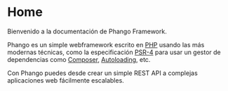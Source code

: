 # Home

Bienvenido a la documentación de Phango Framework.

Phango es un simple webframework escrito en [PHP](http://www.php.net) usando las más modernas técnicas, como la especificación [PSR-4](http://www.php-fig.org/psr/psr-4/) para usar un gestor de dependencias como [Composer](https://getcomposer.org/), [Autoloading](http://php.net/manual/en/language.oop5.autoload.php), etc.

Con Phango puedes desde crear un simple REST API a complejas aplicaciones web fácilmente escalables.



